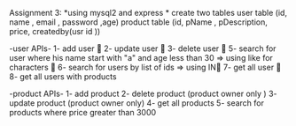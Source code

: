 Assignment 3:
*using  mysql2  and express * 
create two tables
user table (id, name , email , password ,age)
product table (id, pName , pDescription, price, createdby(usr id ))

-user APIs-
1- add user 💚
2- update user 💚
3- delete user 💚
5- search for user where his name start with "a" and age less than 30 => using like for characters 💚
6- search for users by list of ids => using IN💚
7- get all user 💚
8- get all users with products 

-product APIs-
1- add product 
2- delete product (product owner only )
3- update product (product owner only)
4- get all products 
5- search for products where price greater than 3000